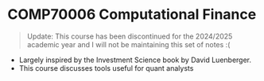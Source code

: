 # COMP70006 Computational Finance
> Update: This course has been discontinued for the 2024/2025 academic year and I will not be maintaining this set of notes :(

- Largely inspired by the Investment Science book by David Luenberger.
- This course discusses tools useful for quant analysts